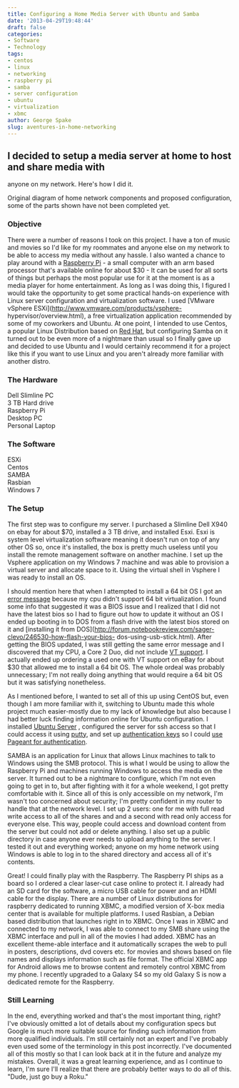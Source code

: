 ```yaml
---
title: Configuring a Home Media Server with Ubuntu and Samba
date: '2013-04-29T19:48:44'
draft: false
categories:
- Software
- Technology
tags:
- centos
- linux
- networking
- raspberry pi
- samba
- server configuration
- ubuntu
- virtualization
- xbmc
author: George Spake
slug: aventures-in-home-networking
---
```


## I decided to setup a media server at home to host and share media with
anyone on my network. Here's how I did it.

Original diagram of home network components and proposed configuration, some
of the parts shown have not been completed yet.

### Objective

There were a number of reasons I took on this project. I have a ton of music
and movies so I'd like for my roommates and anyone else on my network to be
able to access my media without any hassle. I also wanted a chance to play
around with a [Raspberry Pi](http://www.raspberrypi.org/) - a small computer
with an arm based processor that's available online for about $30 - It can be
used for all sorts of things but perhaps the most popular use for it at the
moment is as a media player for home entertainment. As long as I was doing
this, I figured I would take the opportunity to get some practical hands-on
experience with Linux server configuration and virtualization software. I used
[VMware vSphere ESXi](http://www.vmware.com/products/vsphere-
hypervisor/overview.html), a free virtualization application recommended by
some of my coworkers and Ubuntu. At one point, I intended to use Centos, a
popular Linux Distribution based on [Red Hat](http://www.redhat.com/), but
configuring Samba on it turned out to be even more of a nightmare than usual
so I finally gave up and decided to use Ubuntu and I would certainly recommend
it for a project like this if you want to use Linux and you aren't already
more familiar with another distro.

### The Hardware

Dell Slimline PC  
3 TB Hard drive  
Raspberry Pi  
Desktop PC  
Personal Laptop

### The Software

ESXi  
Centos  
SAMBA  
Rasbian  
Windows 7

### The Setup

The first step was to configure my server. I purchased a Slimline Dell X940 on
ebay for about $70, installed a 3 TB drive, and installed Esxi. Esxi is system
level virtualization software meaning it doesn't run on top of any other OS
so, once it's installed, the box is pretty much useless until you install the
remote management software on another machine. I set up the Vsphere
application on my Windows 7 machine and was able to provision a virtual server
and allocate space to it. Using the virtual shell in Vsphere I was ready to
install an OS.

I should mention here that when I attempted to install a 64 bit OS I got an
[error message](http://communities.vmware.com/thread/342081) because my cpu
didn't support 64 bit virtualization. I found some info that suggested it was
a BIOS issue and I realized that I did not have the latest bios so I had to
figure out how to update it without an OS I ended up booting in to DOS from a
flash drive with the latest bios stored on it and [installing it from
DOS](http://forum.notebookreview.com/sager-clevo/246530-how-flash-your-bios-
dos-using-usb-stick.html). After getting the BIOS updated, I was still getting
the same error message and I discovered that my CPU, a Core 2 Duo, did not
include [VT support](http://ark.intel.com/Products/VirtualizationTechnology).
I actually ended up ordering a used one with VT support on eBay for about $30
that allowed me to install a 64 bit OS. The whole ordeal was probably
unnecessary; I'm not really doing anything that would require a 64 bit OS but
it was satisfying nonetheless.

As I mentioned before, I wanted to set all of this up using CentOS but, even
though I am more familiar with it, switching to Ubuntu made this whole project
much easier-mostly due to my lack of knowledge but also because I had better
luck finding information online for Ubuntu configuration. I installed [Ubuntu
Server](http://www.ubuntu.com/download/server) , configured the server for ssh
access so that I could access it using
[putty](http://www.chiark.greenend.org.uk/~sgtatham/putty/), and set up
[authentication
keys](http://the.earth.li/~sgtatham/putty/0.58/htmldoc/Chapter8.html#pubkey)
so I could [use Pageant for
authentication](http://the.earth.li/~sgtatham/putty/0.58/htmldoc/Chapter9.html).

SAMBA is an application for Linux that allows Linux machines to talk to
Windows using the SMB protocol. This is what I would be using to allow the
Raspberry Pi and machines running Windows to access the media on the server.
It turned out to be a nightmare to configure, which I'm not even going to get
in to, but after fighting with it for a whole weekend, I got pretty
comfortable with it. Since all of this is only accessible on my network, I'm
wasn't too concerned about security; I'm pretty confident in my router to
handle that at the network level. I set up 2 users: one for me with full read
write access to all of the shares and and a second with read only access for
everyone else. This way, people could access and download content from the
server but could not add or delete anything. I also set up a public directory
in case anyone ever needs to upload anything to the server. I tested it out
and everything worked; anyone on my home network using Windows is able to log
in to the shared directory and access all of it's contents.

Great! I could finally play with the Raspberry. The Raspberry PI ships as a
board so I ordered a clear laser-cut case online to protect it. I already had
an SD card for the software, a micro USB cable for power and an HDMI cable for
the display. There are a number of Linux distributions for raspberry dedicated
to running XBMC, a modified version of X-box media center that is available
for multiple platforms. I used Rasbian, a Debian based distribution that
launches right in to XBMC. Once I was in XBMC and connected to my network, I
was able to connect to my SMB share using the XBMC interface and pull in all
of the movies I had added. XBMC has an excellent theme-able interface and it
automatically scrapes the web to pull in posters, descriptions, dvd covers
etc. for movies and shows based on file names and displays information such as
file format. The official XBMC app for Android allows me to browse content and
remotely control XBMC from my phone. I recently upgraded to a Galaxy S4 so my
old Galaxy S is now a dedicated remote for the Raspberry.

### Still Learning

In the end, everything worked and that's the most important thing, right? I've
obviously omitted a lot of details about my configuration specs but Google is
much more suitable source for finding such information from more qualified
individuals. I'm still certainly not an expert and I've probably even used
some of the terminology in this post incorrectly. I've documented all of this
mostly so that I can look back at it in the future and analyze my mistakes.
Overall, it was a great learning experience, and as I continue to learn, I'm
sure I'll realize that there are probably better ways to do all of this.
"Dude, just go buy a Roku."
